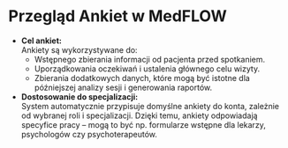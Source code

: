 # Przegląd Ankiet w MedFLOW

* **Cel ankiet:**\
  Ankiety są wykorzystywane do:
  * Wstępnego zbierania informacji od pacjenta przed spotkaniem.
  * Uporządkowania oczekiwań i ustalenia głównego celu wizyty.
  * Zbierania dodatkowych danych, które mogą być istotne dla późniejszej analizy sesji i generowania raportów.
* **Dostosowanie do specjalizacji:**\
  System automatycznie przypisuje domyślne ankiety do konta, zależnie od wybranej roli i specjalizacji. Dzięki temu, ankiety odpowiadają specyfice pracy – mogą to być np. formularze wstępne dla lekarzy, psychologów czy psychoterapeutów.
